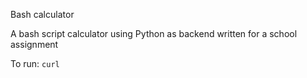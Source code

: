 Bash calculator

A bash script calculator using Python as backend
written for a school assignment

To run:
`curl `
